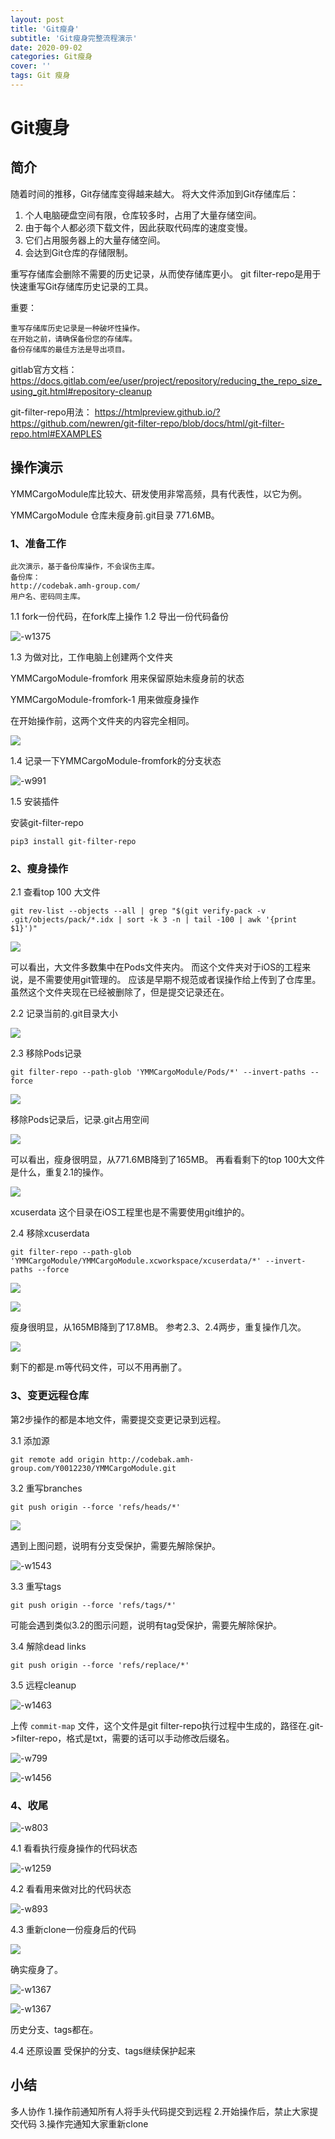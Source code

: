 ```yaml
---
layout: post
title: 'Git瘦身'
subtitle: 'Git瘦身完整流程演示'
date: 2020-09-02
categories: Git瘦身
cover: ''
tags: Git 瘦身
---
```


# Git瘦身

## 简介

随着时间的推移，Git存储库变得越来越大。 将大文件添加到Git存储库后：

1. 个人电脑硬盘空间有限，仓库较多时，占用了大量存储空间。
2. 由于每个人都必须下载文件，因此获取代码库的速度变慢。
3. 它们占用服务器上的大量存储空间。
4. 会达到Git仓库的存储限制。


重写存储库会删除不需要的历史记录，从而使存储库更小。 
git filter-repo是用于快速重写Git存储库历史记录的工具。

重要：
```
重写存储库历史记录是一种破坏性操作。 
在开始之前，请确保备份您的存储库。 
备份存储库的最佳方法是导出项目。
```
gitlab官方文档：
https://docs.gitlab.com/ee/user/project/repository/reducing_the_repo_size_using_git.html#repository-cleanup

git-filter-repo用法：
https://htmlpreview.github.io/?https://github.com/newren/git-filter-repo/blob/docs/html/git-filter-repo.html#EXAMPLES

## 操作演示



YMMCargoModule库比较大、研发使用非常高频，具有代表性，以它为例。

YMMCargoModule 仓库未瘦身前.git目录 771.6MB。

### 1、准备工作


```
此次演示，基于备份库操作，不会误伤主库。
备份库：
http://codebak.amh-group.com/
用户名、密码同主库。
```

1.1 fork一份代码，在fork库上操作
1.2 导出一份代码备份

![-w1375](../../../assets/img/15990276272756/15990341888129.jpg)

1.3 为做对比，工作电脑上创建两个文件夹

YMMCargoModule-fromfork
用来保留原始未瘦身前的状态

YMMCargoModule-fromfork-1
用来做瘦身操作

在开始操作前，这两个文件夹的内容完全相同。

![](../../../assets/img/15990276272756/15990316016909.jpg)

1.4 记录一下YMMCargoModule-fromfork的分支状态

![-w991](../../../assets/img/15990276272756/15990317126920.jpg)

1.5 安装插件

安装git-filter-repo

```
pip3 install git-filter-repo
```


### 2、瘦身操作
 
 2.1 查看top 100 大文件
 
```
git rev-list --objects --all | grep "$(git verify-pack -v .git/objects/pack/*.idx | sort -k 3 -n | tail -100 | awk '{print $1}')"
```
 
![](../../../assets/img/15990276272756/15990318563766.jpg)

可以看出，大文件多数集中在Pods文件夹内。
而这个文件夹对于iOS的工程来说，是不需要使用git管理的。
应该是早期不规范或者误操作给上传到了仓库里。
虽然这个文件夹现在已经被删除了，但是提交记录还在。

2.2 记录当前的.git目录大小

![](../../../assets/img/15990276272756/15990319918941.jpg)

2.3 移除Pods记录

```
git filter-repo --path-glob 'YMMCargoModule/Pods/*' --invert-paths --force
```

![](../../../assets/img/15990276272756/15990320262625.jpg)

移除Pods记录后，记录.git占用空间

![](../../../assets/img/15990276272756/15990320115574.jpg)

可以看出，瘦身很明显，从771.6MB降到了165MB。
再看看剩下的top 100大文件是什么，重复2.1的操作。

![](../../../assets/img/15990276272756/15990320799378.jpg)

xcuserdata
这个目录在iOS工程里也是不需要使用git维护的。

2.4 移除xcuserdata

```
git filter-repo --path-glob 'YMMCargoModule/YMMCargoModule.xcworkspace/xcuserdata/*' --invert-paths --force
```

![](../../../assets/img/15990276272756/15990321194377.jpg)

![](../../../assets/img/15990276272756/15990321357542.jpg)

瘦身很明显，从165MB降到了17.8MB。
参考2.3、2.4两步，重复操作几次。

![](../../../assets/img/15990276272756/15990321753370.jpg)

剩下的都是.m等代码文件，可以不用再删了。

### 3、变更远程仓库

第2步操作的都是本地文件，需要提交变更记录到远程。

3.1 添加源


```
git remote add origin http://codebak.amh-group.com/Y0012230/YMMCargoModule.git
```

3.2 重写branches

```
git push origin --force 'refs/heads/*'
```

![](../../../assets/img/15990276272756/15990322442521.jpg)

遇到上图问题，说明有分支受保护，需要先解除保护。

![-w1543](../../../assets/img/15990276272756/15990322918823.jpg)

3.3 重写tags


```
git push origin --force 'refs/tags/*'
```

可能会遇到类似3.2的图示问题，说明有tag受保护，需要先解除保护。

3.4 解除dead links

```
git push origin --force 'refs/replace/*'
```
3.5 远程cleanup

![-w1463](../../../assets/img/15990276272756/15990332292139.jpg)

上传 `commit-map` 文件，这个文件是git filter-repo执行过程中生成的，路径在.git->filter-repo，格式是txt，需要的话可以手动修改后缀名。

![-w799](../../../assets/img/15990276272756/15990333149932.jpg)

![-w1456](../../../assets/img/15990276272756/15990360344003.jpg)



### 4、收尾


![-w803](../../../assets/img/15990276272756/15990331686517.jpg)

4.1 看看执行瘦身操作的代码状态

![-w1259](../../../assets/img/15990276272756/15990327848857.jpg)

4.2 看看用来做对比的代码状态

![-w893](../../../assets/img/15990276272756/15990329806989.jpg)

4.3 重新clone一份瘦身后的代码

![](../../../assets/img/15990276272756/15990328820714.jpg)

确实瘦身了。

![-w1367](../../../assets/img/15990276272756/15990362673149.jpg)

![-w1367](../../../assets/img/15990276272756/15990363764692.jpg)



历史分支、tags都在。


4.4 还原设置
受保护的分支、tags继续保护起来

## 小结

多人协作
1.操作前通知所有人将手头代码提交到远程
2.开始操作后，禁止大家提交代码
3.操作完通知大家重新clone